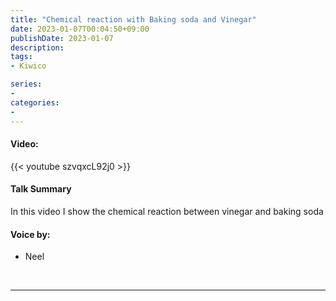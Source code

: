 ```yaml
---
title: "Chemical reaction with Baking soda and Vinegar"
date: 2023-01-07T00:04:50+09:00
publishDate: 2023-01-07
description:
tags:
- Kiwico

series:
-
categories:
-
---
```



####  Video:

{{< youtube szvqxcL92j0 >}}

#### Talk Summary

In this video I show the chemical reaction between vinegar and baking soda

#### Voice by:
* Neel


<br>

---